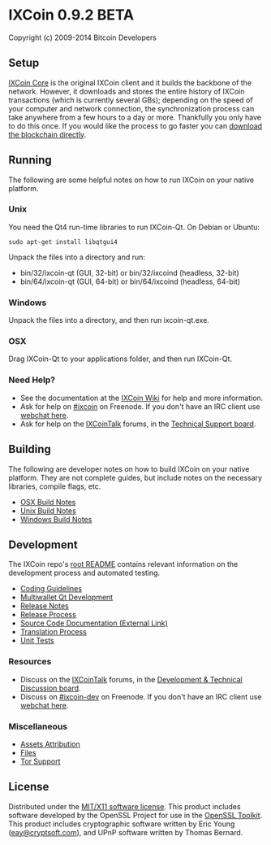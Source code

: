 IXCoin 0.9.2 BETA
=====================

Copyright (c) 2009-2014 Bitcoin Developers


Setup
---------------------
[IXCoin Core](http://bitcoin.org/en/download) is the original IXCoin client and it builds the backbone of the network. However, it downloads and stores the entire history of IXCoin transactions (which is currently several GBs); depending on the speed of your computer and network connection, the synchronization process can take anywhere from a few hours to a day or more. Thankfully you only have to do this once. If you would like the process to go faster you can [download the blockchain directly](bootstrap.md).

Running
---------------------
The following are some helpful notes on how to run IXCoin on your native platform. 

### Unix

You need the Qt4 run-time libraries to run IXCoin-Qt. On Debian or Ubuntu:

	sudo apt-get install libqtgui4

Unpack the files into a directory and run:

- bin/32/ixcoin-qt (GUI, 32-bit) or bin/32/ixcoind (headless, 32-bit)
- bin/64/ixcoin-qt (GUI, 64-bit) or bin/64/ixcoind (headless, 64-bit)



### Windows

Unpack the files into a directory, and then run ixcoin-qt.exe.

### OSX

Drag IXCoin-Qt to your applications folder, and then run IXCoin-Qt.

### Need Help?

* See the documentation at the [IXCoin Wiki](https://en.ixcoin.it/wiki/Main_Page)
for help and more information.
* Ask for help on [#ixcoin](http://webchat.freenode.net?channels=ixcoin) on Freenode. If you don't have an IRC client use [webchat here](http://webchat.freenode.net?channels=ixcoin).
* Ask for help on the [IXCoinTalk](https://ixcointalk.org/) forums, in the [Technical Support board](https://ixcointalk.org/index.php?board=4.0).

Building
---------------------
The following are developer notes on how to build IXCoin on your native platform. They are not complete guides, but include notes on the necessary libraries, compile flags, etc.

- [OSX Build Notes](build-osx.md)
- [Unix Build Notes](build-unix.md)
- [Windows Build Notes](build-msw.md)

Development
---------------------
The IXCoin repo's [root README](https://github.com/ixcoin/ixcoin/blob/master/README.md) contains relevant information on the development process and automated testing.

- [Coding Guidelines](coding.md)
- [Multiwallet Qt Development](multiwallet-qt.md)
- [Release Notes](release-notes.md)
- [Release Process](release-process.md)
- [Source Code Documentation (External Link)](https://dev.visucore.com/ixcoin/doxygen/)
- [Translation Process](translation_process.md)
- [Unit Tests](unit-tests.md)

### Resources
* Discuss on the [IXCoinTalk](https://ixcointalk.org/) forums, in the [Development & Technical Discussion board](https://ixcointalk.org/index.php?board=6.0).
* Discuss on [#ixcoin-dev](http://webchat.freenode.net/?channels=ixcoin) on Freenode. If you don't have an IRC client use [webchat here](http://webchat.freenode.net/?channels=ixcoin-dev).

### Miscellaneous
- [Assets Attribution](assets-attribution.md)
- [Files](files.md)
- [Tor Support](tor.md)

License
---------------------
Distributed under the [MIT/X11 software license](http://www.opensource.org/licenses/mit-license.php).
This product includes software developed by the OpenSSL Project for use in the [OpenSSL Toolkit](http://www.openssl.org/). This product includes
cryptographic software written by Eric Young ([eay@cryptsoft.com](mailto:eay@cryptsoft.com)), and UPnP software written by Thomas Bernard.
